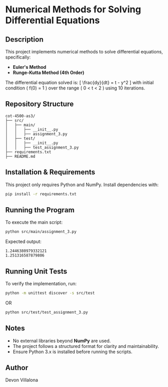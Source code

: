 # Numerical Methods for Solving Differential Equations

## Description
This project implements numerical methods to solve differential equations, specifically:
- **Euler's Method**
- **Runge-Kutta Method (4th Order)**

The differential equation solved is:
\[ \frac{dy}{dt} = t - y^2 \]
with initial condition \( f(0) = 1 \) over the range \( 0 < t < 2 \) using 10 iterations.

## Repository Structure
```
cot-4500-as3/
├── src/
│   ├── main/
│   │   ├── __init__.py
│   │   ├── assignment_3.py
│   ├── test/
│   │   ├── __init__.py
│   │   ├── test_assignment_3.py
├── requirements.txt
├── README.md
```

## Installation & Requirements
This project only requires Python and NumPy. Install dependencies with:
```sh
pip install -r requirements.txt
```

## Running the Program
To execute the main script:
```sh
python src/main/assignment_3.py
```
Expected output:
```
1.2446380979332121
1.251316587879806
```

## Running Unit Tests
To verify the implementation, run:
```sh
python -m unittest discover -s src/test
```
OR
```sh
python src/test/test_assignment_3.py
```

## Notes
- No external libraries beyond **NumPy** are used.
- The project follows a structured format for clarity and maintainability.
- Ensure Python 3.x is installed before running the scripts.

## Author
Devon Villalona

